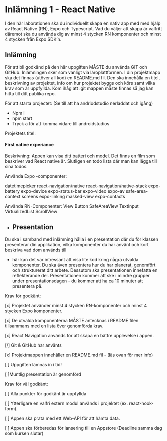 <!-- @format -->

# Inlämning 1 - React Native

I den här laborationen ska du individuellt skapa en nativ app med med hjälp av React
Native (RN), Expo och Typescript. Vad du väljer att skapa är valfritt däremot ska du
använda dig av minst 4 stycken RN komponenter och minst 4 stycken från Expo SDK’n.

## Inlämning

För att bli godkänd på den här uppgiften MÅSTE du använda GIT och GitHub.
Inlämningen sker som vanligt via läroplattformen. I din projektmapp ska det finnas
(utöver all kod) en README.md fil. Den ska innehålla en titel, beskrivning av projektet,
info om hur projektet byggs och körs samt vilka krav som är uppfyllda. Kom ihåg att .git
mappen måste finnas så jag kan hitta till ditt publika repo.

För att starta projectet:
(Se till att ha andriodstudio nerladdat och igång)

- Npm i
- npm start
- Tryck a för att komma vidare till androidstudios

Projektets titel:

#### First native experiance

Beskrivning:
Appen kan visa ditt batteri och model. Det finns en film som beskriver vad React native är. Slutligen en todo lista där man kan lägga till sina todos.

Använda Expo -componenter:

datetimepicker
react-navigation/native
react-navigation/native-stack
expo-battery
expo-device
expo-status-bar
expo-video
expo-av
safe-area-context
screens
expo-linking
masked-view
expo-contacts

Använda RN-Componenter:
View
Button
SafeAreaView
TextInput
VirtualizedList
ScrollView

- ## Presentation

Du ska i samband med inlämning hålla i en presentation där du för klassen presenterar
din applikation, vilka komponenter du har använt och kort beskriva vad dom används till

- här kan det var intressant att visa lite kod kring några utvalda komponenter. Du ska
  även presentera hur du har planerat, genomfört och strukturerat ditt arbete. Dessutom ska
  presentationen innefatta en reflekterande del. Presentationen kommer att ske i mindre
  grupper under presentationsdagen - du kommer att ha ca 10 minuter att presentera på.

Krav för godkänt:

[x] Projektet använder minst 4 stycken RN-komponenter och minst 4 stycken Expo
komponenter.

[x] De utvalda komponenterna MÅSTE antecknas i README filen tillsammans med en
lista över genomförda krav.

[x] React Navigation används för att skapa en bättre upplevelse i appen.

[/] Git & GitHub har använts

[x] Projektmappen innehåller en README.md fil - (läs ovan för mer info)

[ ] Uppgiften lämnas in i tid!

[ ]Muntlig presentation är genomförd

Krav för väl godkänt:

[ ] Alla punkter för godkänt är uppfyllda

[ ] Ytterligare en valfri extern modul används i projektet (ex. react-hook-form).

[ ] Appen ska prata med ett Web-API för att hämta data.

[ ] Appen ska förberedas för lansering till en Appstore (Deadline samma dag som kursen
slutar)
